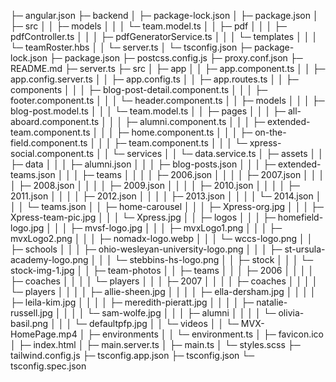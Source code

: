 ├─ angular.json
├─ backend
│ ├─ package-lock.json
│ ├─ package.json
│ ├─ src
│ │ ├─ models
│ │ │ └─ team.model.ts
│ │ ├─ pdf
│ │ │ ├─ pdfController.ts
│ │ │ ├─ pdfGeneratorService.ts
│ │ │ └─ templates
│ │ │ └─ teamRoster.hbs
│ │ └─ server.ts
│ └─ tsconfig.json
├─ package-lock.json
├─ package.json
├─ postcss.config.js
├─ proxy.conf.json
├─ README.md
├─ server.ts
├─ src
│ ├─ app
│ │ ├─ app.component.ts
│ │ ├─ app.config.server.ts
│ │ ├─ app.config.ts
│ │ ├─ app.routes.ts
│ │ ├─ components
│ │ │ ├─ blog-post-detail.component.ts
│ │ │ ├─ footer.component.ts
│ │ │ └─ header.component.ts
│ │ ├─ models
│ │ │ ├─ blog-post.model.ts
│ │ │ └─ team.model.ts
│ │ ├─ pages
│ │ │ ├─ all-aboard.component.ts
│ │ │ ├─ alumni.component.ts
│ │ │ ├─ extended-team.component.ts
│ │ │ ├─ home.component.ts
│ │ │ ├─ on-the-field.component.ts
│ │ │ ├─ team.component.ts
│ │ │ └─ xpress-social.component.ts
│ │ └─ services
│ │ └─ data.service.ts
│ ├─ assets
│ │ ├─ data
│ │ │ ├─ alumni.json
│ │ │ ├─ blog-posts.json
│ │ │ ├─ extended-teams.json
│ │ │ ├─ teams
│ │ │ │ ├─ 2006.json
│ │ │ │ ├─ 2007.json
│ │ │ │ ├─ 2008.json
│ │ │ │ ├─ 2009.json
│ │ │ │ ├─ 2010.json
│ │ │ │ ├─ 2011.json
│ │ │ │ ├─ 2012.json
│ │ │ │ ├─ 2013.json
│ │ │ │ └─ 2014.json
│ │ │ └─ teams.json
│ │ ├─ home-carousel
│ │ │ ├─ Xpress-org.jpg
│ │ │ ├─ Xpress-team-pic.jpg
│ │ │ └─ Xpress.jpg
│ │ ├─ logos
│ │ │ ├─ homefield-logo.jpg
│ │ │ ├─ mvsf-logo.jpg
│ │ │ ├─ mvxLogo1.png
│ │ │ ├─ mvxLogo2.png
│ │ │ ├─ nomadx-logo.webp
│ │ │ └─ wccs-logo.png
│ │ ├─ schools
│ │ │ ├─ ohio-wesleyan-university-logo.png
│ │ │ ├─ st-ursula-academy-logo.png
│ │ │ └─ stebbins-hs-logo.png
│ │ ├─ stock
│ │ │ └─ stock-img-1.jpg
│ │ ├─ team-photos
│ │ ├─ teams
│ │ │ ├─ 2006
│ │ │ │ ├─ coaches
│ │ │ │ └─ players
│ │ │ ├─ 2007
│ │ │ │ ├─ coaches
│ │ │ │ └─ players
│ │ │ │ ├─ allie-sheen.jpg
│ │ │ │ ├─ ella-dersham.jpg
│ │ │ │ ├─ leila-kim.jpg
│ │ │ │ ├─ meredith-pieratt.jpg
│ │ │ │ ├─ natalie-russell.jpg
│ │ │ │ └─ sam-wolfe.jpg
│ │ │ ├─ alumni
│ │ │ │ └─ olivia-basil.png
│ │ │ └─ defaultpfp.jpg
│ │ └─ videos
│ │ └─ MVX-HomePage.mp4
│ ├─ environments
│ │ └─ environment.ts
│ ├─ favicon.ico
│ ├─ index.html
│ ├─ main.server.ts
│ ├─ main.ts
│ └─ styles.scss
├─ tailwind.config.js
├─ tsconfig.app.json
├─ tsconfig.json
└─ tsconfig.spec.json

```

```
